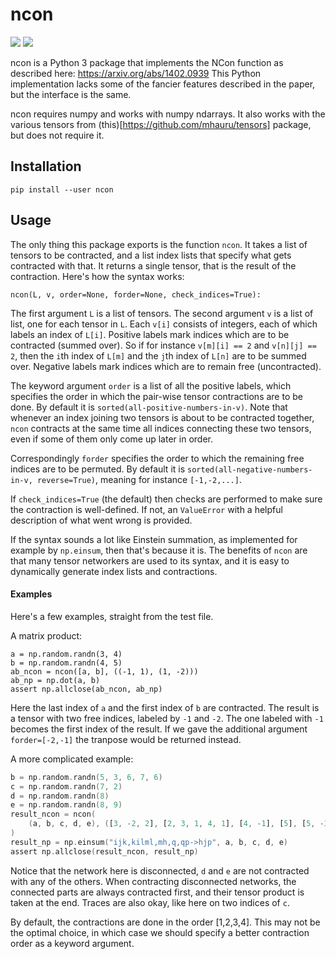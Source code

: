 # ncon
[![][travis-img]][travis-url] [![][codecov-img]][codecov-url]

ncon is a Python 3 package that implements the NCon function as described here:
https://arxiv.org/abs/1402.0939
This Python implementation lacks some of the fancier features described in
the paper, but the interface is the same.

ncon requires numpy and works with numpy ndarrays. It also works with the
various tensors from (this)[https://github.com/mhauru/tensors] package, but
does not require it.

## Installation

`pip install --user ncon`

## Usage

The only thing this package exports is the function `ncon`. It takes a list of
tensors to be contracted, and a list index lists that specify what gets
contracted with that. It returns a single tensor, that is the result of the
contraction. Here's how the syntax works:
```
ncon(L, v, order=None, forder=None, check_indices=True):
```
The first argument `L` is a list of tensors.
The second argument `v` is a list of list, one for each tensor in `L`.
Each `v[i]` consists of integers, each of which labels an index of `L[i]`.
Positive labels mark indices which are to be contracted (summed over).
So if for instance `v[m][i] == 2` and `v[n][j] == 2`, then the `i`th index of
`L[m]` and the `j`th index of `L[n]` are to be summed over.
Negative labels mark indices which are to remain free (uncontracted).

The keyword argument `order` is a list of all the positive labels, which
specifies the order in which the pair-wise tensor contractions are to be done.
By default it is `sorted(all-positive-numbers-in-v)`. Note that whenever an
index joining two tensors is about to be contracted together, `ncon` contracts
at the same time all indices connecting these two tensors, even if some of them
only come up later in order.

Correspondingly `forder` specifies the order to which the remaining free
indices are to be permuted. By default it is
`sorted(all-negative-numbers-in-v, reverse=True)`,
meaning for instance `[-1,-2,...]`.

If `check_indices=True` (the default) then checks are performed to make sure
the contraction is well-defined. If not, an `ValueError` with a helpful
description of what went wrong is provided.

If the syntax sounds a lot like Einstein summation, as implemented for example
by `np.einsum`, then that's because it is. The benefits of `ncon` are that many
tensor networkers are used to its syntax, and it is easy to dynamically
generate index lists and contractions.

#### Examples

Here's a few examples, straight from the test file.

A matrix product:
```from ncon import ncon
a = np.random.randn(3, 4)
b = np.random.randn(4, 5)
ab_ncon = ncon([a, b], ((-1, 1), (1, -2)))
ab_np = np.dot(a, b)
assert np.allclose(ab_ncon, ab_np)
```
Here the last index of `a` and the first index of `b` are contracted.
The result is a tensor with two free indices, labeled by `-1` and `-2`.
The one labeled with `-1` becomes the first index of the result. If we gave the
additional argument `forder=[-2,-1]` the tranpose would be returned instead.

A more complicated example:
```a = np.random.randn(3, 4, 5)
b = np.random.randn(5, 3, 6, 7, 6)
c = np.random.randn(7, 2)
d = np.random.randn(8)
e = np.random.randn(8, 9)
result_ncon = ncon(
    (a, b, c, d, e), ([3, -2, 2], [2, 3, 1, 4, 1], [4, -1], [5], [5, -3])
)
result_np = np.einsum("ijk,kilml,mh,q,qp->hjp", a, b, c, d, e)
assert np.allclose(result_ncon, result_np)
```
Notice that the network here is disconnected, `d` and `e` are not contracted
with any of the others. When contracting disconnected networks, the connected
parts are always contracted first, and their tensor product is taken at the
end. Traces are also okay, like here on two indices of `c`.

By default, the contractions are done in the order [1,2,3,4]. This may not be
the optimal choice, in which case we should specify a better contraction order
as a keyword argument.

[travis-img]: https://travis-ci.org/mhauru/ncon.svg?branch=master
[travis-url]: https://travis-ci.org/mhauru/ncon
[codecov-img]: https://codecov.io/gh/mhauru/ncon/branch/master/graph/badge.svg
[codecov-url]: https://codecov.io/gh/mhauru/ncon
